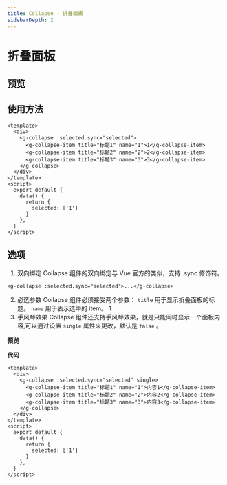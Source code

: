 ```yaml
---
title: Collapse - 折叠面板
sidebarDepth: 2
---
```


# 折叠面板

<h2>预览</h2>

<ClientOnly>
    <collapse-demos></collapse-demos>
</ClientOnly>

<h2>使用方法</h2>

```vue
<template>
  <div>
    <g-collapse :selected.sync="selected">
      <g-collapse-item title="标题1" name="1">1</g-collapse-item>
      <g-collapse-item title="标题2" name="2">2</g-collapse-item>
      <g-collapse-item title="标题3" name="3">3</g-collapse-item>
    </g-collapse>
  </div>
</template>
<script>
  export default {
    data() {
      return {
        selected: ['1']
      }
    },
  }
</script>
```

<h2>选项</h2>

1. 双向绑定
Collapse 组件的双向绑定与 Vue 官方的类似，支持 .sync 修饰符。
```vue
<g-collapse :selected.sync="selected">...</g-collapse>
```
2. 必选参数
Collapse 组件必须接受两个参数： `title` 用于显示折叠面板的标题。 `name` 用于表示选中的 item。
<g-collapse-item title="标题1" name="1">1</g-collapse-item>
3. 手风琴效果
Collapse 组件还支持手风琴效果，就是只能同时显示一个面板内容,可以通过设置 `single` 属性来更改，默认是 `false` 。

**预览**

<ClientOnly>
    <collapse-demos2></collapse-demos2>
</ClientOnly>


**代码**

```vue
<template>
  <div>
    <g-collapse :selected.sync="selected" single>
      <g-collapse-item title="标题1" name="1">内容1</g-collapse-item>
      <g-collapse-item title="标题2" name="2">内容2</g-collapse-item>
      <g-collapse-item title="标题3" name="3">内容3</g-collapse-item>
    </g-collapse>
  </div>
</template>
<script>
  export default {
    data() {
      return {
        selected: ['1']
      }
    },
  }
</script>
```